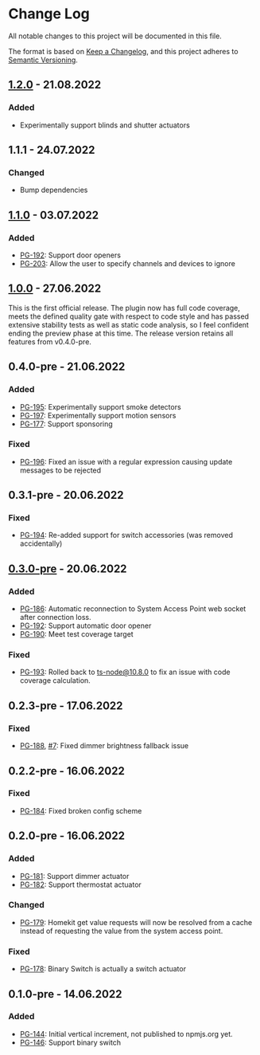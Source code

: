 # Change Log

All notable changes to this project will be documented in this file.

The format is based on [Keep a Changelog](https://keepachangelog.com/en/1.0.0/),
and this project adheres to [Semantic Versioning](https://semver.org/spec/v2.0.0.html).

## [1.2.0](https://github.com/pgerke/homebridge-freeathome-local-api/releases/tag/1.2) - 21.08.2022

### Added

- Experimentally support blinds and shutter actuators

## 1.1.1 - 24.07.2022

### Changed

- Bump dependencies

## [1.1.0](https://github.com/pgerke/homebridge-freeathome-local-api/releases/tag/1.1) - 03.07.2022

### Added

- [PG-192](https://pgerke.atlassian.net/browse/PG-192):
  Support door openers
- [PG-203](https://pgerke.atlassian.net/browse/PG-203):
  Allow the user to specify channels and devices to ignore

## [1.0.0](https://github.com/pgerke/homebridge-freeathome-local-api/releases/tag/1.0) - 27.06.2022

This is the first official release. The plugin now has full code coverage, meets the defined quality gate with respect to code style and has passed extensive stability tests as well as static code analysis, so I feel confident ending the preview phase at this time. The release version retains all features from v0.4.0-pre.

## 0.4.0-pre - 21.06.2022

### Added

- [PG-195](https://pgerke.atlassian.net/browse/PG-195):
  Experimentally support smoke detectors
- [PG-197](https://pgerke.atlassian.net/browse/PG-197):
  Experimentally support motion sensors
- [PG-177](https://pgerke.atlassian.net/browse/PG-177):
  Support sponsoring

### Fixed

- [PG-196](https://pgerke.atlassian.net/browse/PG-196):
  Fixed an issue with a regular expression causing update messages to be rejected

## 0.3.1-pre - 20.06.2022

### Fixed

- [PG-194](https://pgerke.atlassian.net/browse/PG-194):
  Re-added support for switch accessories (was removed accidentally)

## [0.3.0-pre](https://github.com/pgerke/homebridge-freeathome-local-api/releases/tag/0.3-pre) - 20.06.2022

### Added

- [PG-186](https://pgerke.atlassian.net/browse/PG-186):
  Automatic reconnection to System Access Point web socket after connection loss.
- [PG-192](https://pgerke.atlassian.net/browse/PG-192):
  Support automatic door opener
- [PG-190](https://pgerke.atlassian.net/browse/PG-190):
  Meet test coverage target

### Fixed

- [PG-193](https://pgerke.atlassian.net/browse/PG-193):
  Rolled back to ts-node@10.8.0 to fix an issue with code coverage calculation.

## 0.2.3-pre - 17.06.2022

### Fixed

- [PG-188](https://pgerke.atlassian.net/browse/PG-188), [#7](https://github.com/pgerke/homebridge-freeathome-local-api/issues/7):
  Fixed dimmer brightness fallback issue

## 0.2.2-pre - 16.06.2022

### Fixed

- [PG-184](https://pgerke.atlassian.net/browse/PG-184):
  Fixed broken config scheme

## 0.2.0-pre - 16.06.2022

### Added

- [PG-181](https://pgerke.atlassian.net/browse/PG-181):
  Support dimmer actuator
- [PG-182](https://pgerke.atlassian.net/browse/PG-182):
  Support thermostat actuator

### Changed

- [PG-179](https://pgerke.atlassian.net/browse/PG-179):
  Homekit get value requests will now be resolved from a cache instead of requesting the value from the system access point.

### Fixed

- [PG-178](https://pgerke.atlassian.net/browse/PG-178):
  Binary Switch is actually a switch actuator

## 0.1.0-pre - 14.06.2022

### Added

- [PG-144](https://pgerke.atlassian.net/browse/PG-144):
  Initial vertical increment, not published to npmjs.org yet.
- [PG-146](https://pgerke.atlassian.net/browse/PG-146):
  Support binary switch
